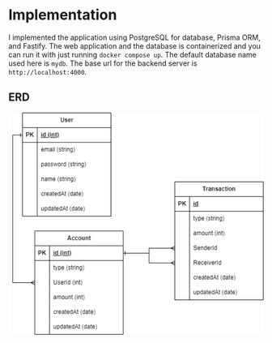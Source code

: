 # Implementation    
I implemented the application using PostgreSQL for database, Prisma ORM, and Fastify. The web application and the database is containerized and you can run it with just running `docker compose up`. The default database name used here is `mydb`. The base url for the backend server is `http://localhost:4000`.     

## ERD  
![](be_erd.drawio.png)  